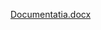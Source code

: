 [Documentatia.docx](https://github.com/negoitaariadna19/probaHerokuu/files/11486578/Documentatia.docx)
